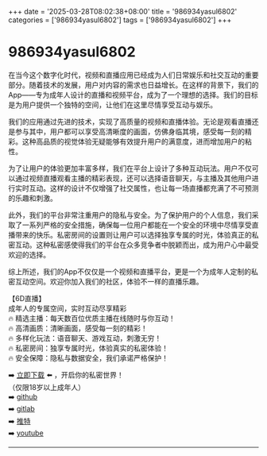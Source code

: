 +++
date = '2025-03-28T08:02:38+08:00'
title = '986934yasul6802'
categories = ['986934yasul6802']
tags = ['986934yasul6802']
+++

# 986934yasul6802

在当今这个数字化时代，视频和直播应用已经成为人们日常娱乐和社交互动的重要部分。随着技术的发展，用户对内容的需求也日益增长。在这样的背景下，我们的App——专为成年人设计的直播和视频平台，成为了一个理想的选择。我们的目标是为用户提供一个独特的空间，让他们在这里尽情享受互动与娱乐。

我们的应用通过先进的技术，实现了高质量的视频和直播体验。无论是观看直播还是参与其中，用户都可以享受高清晰度的画面，仿佛身临其境，感受每一刻的精彩。这种高品质的视觉体验无疑能够有效提升用户的满意度，进而增加用户的粘性。

为了让用户的体验更加丰富多样，我们在平台上设计了多种互动玩法。用户不仅可以通过视频直播观看主播的精彩表现，还可以选择语音聊天，与主播及其他用户进行实时互动。这样的设计不仅增强了社交属性，也让每一场直播都充满了不可预测的乐趣和刺激。

此外，我们的平台非常注重用户的隐私与安全。为了保护用户的个人信息，我们采取了一系列严格的安全措施，确保每一位用户都能在一个安全的环境中尽情享受直播带来的快乐。私密房间的设置则让用户可以选择独享专属的时光，体验真正的私密互动。这种私密感使得我们的平台在众多竞争者中脱颖而出，成为用户心中最受欢迎的选择。

综上所述，我们的App不仅仅是一个视频和直播平台，更是一个为成年人定制的私密互动空间。欢迎你加入我们的社区，体验不一样的直播乐趣。

【6D直播】  
成年人的专属空间，实时互动尽享精彩  
🔥 精选主播：每天数百位优质主播在线随时与你互动！  
🔥 高清画质：清晰画面，感受每一刻的精彩！  
🔥 多样化玩法：语音聊天、游戏互动，刺激无穷！  
🔥 私密房间：独享专属时光，体验真实的私密体验！  
🔥 安全保障：隐私与数据安全，我们承诺严格保护！

➡️ [立即下载](https://down123.s3.ap-east-1.amazonaws.com/down/down.html?channelCode=blog) ⬅️ ，开启你的私密世界！  
（仅限18岁以上成年人）  
➡️ [github](https://aldult-live.github.io/)  
➡️ [gitlab](https://seo-09598d.gitlab.io/)  
➡️ [推特](https://x.com/wegame33)  
➡️ [youtube](https://www.youtube.com/@6Dlive)

---

